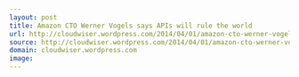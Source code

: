 ```yaml
---
layout: post
title: Amazon CTO Werner Vogels says APIs will rule the world
url: http://cloudwiser.wordpress.com/2014/04/01/amazon-cto-werner-vogels-says-apis-will-rule-the-world/
source: http://cloudwiser.wordpress.com/2014/04/01/amazon-cto-werner-vogels-says-apis-will-rule-the-world/
domain: cloudwiser.wordpress.com
image: 
---
```


